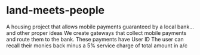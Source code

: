# land-meets-people
A housing project that allows mobile payments guaranteed by a local bank... and other proper ideas
We create gateways that collect mobile payments and route them to the bank. These payments have User ID
The user can recall their monies back minus a 5% service charge of total amount in a/c
